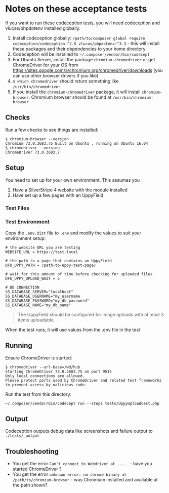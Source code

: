 # Notes on these acceptance tests

If you want to run these codeception tests, you will need codeception and vlucas/phpdotenv installed globally.

1. Install codeception globally: ```/path/to/composer global require codeception/codeception:^2.5 vlucas/phpdotenv:^3.3``` - this will install these packages and their dependencies to your home directory
2. Codeception will be installed to ```~/.composer/vendor/bin/codecept```
3. For Ubuntu Server, install the package ```chromium-chromedriver``` or get ChromeDriver for your OS from https://sites.google.com/a/chromium.org/chromedriver/downloads (you can use other browser drivers if you like)
4. ```$ which chromedriver``` should return something like ```/usr/bin/chromedriver```
5. If you install the ```chromium-chromedriver``` package, it will install ```chromium-browser```. Chromium browser should be found at ```/usr/bin/chromium-browser```

## Checks

Run a few checks to see things are installed:

```
$ chromium-browser --version
Chromium 73.0.3683.75 Built on Ubuntu , running on Ubuntu 16.04
$ chromedriver --version
ChromeDriver 73.0.3683.7
```

## Setup

You need to set up for your own environment. This assumes you
1. Have a SilverStripe 4 website with the module installed
2. Have set up a few pages with an UppyField

### Test Files

### Test Environment

Copy the ```.env.dist``` file to ```.env``` and modify the values to suit your environment setup:
```
# the website URL you are testing
WEBSITE_URL = https://test.local

# the path to a page that contains an UppyField
DFU_UPPY_PATH = /path-to-uppy-test-page/

# wait for this amount of time before checking for uploaded files
DFU_UPPY_UPLOAD_WAIT = 5

# DB CONNECTION
SS_DATABASE_SERVER="localhost"
SS_DATABASE_USERNAME="my_username
SS_DATABASE_PASSWORD="my_db_password"
SS_DATABASE_NAME="my_db_name"
```
> The UppyField should be configured for image uploads with at most 3 items uploadable.

When the test runs, it will use values from the .env file in the test

## Running

Ensure ChromeDriver is started:
```
$ chromedriver --url-base=/wd/hub
Starting ChromeDriver 73.0.3683.75 on port 9515
Only local connections are allowed.
Please protect ports used by ChromeDriver and related test frameworks to prevent access by malicious code.
```

Run the test from this directory:

```
~/.composer/vendor/bin/codecept run --steps tests/UppyUploadCest.php
```

## Output

Codeception outputs debug data like screenshots and failure output to ```./tests/_output```

## Troubleshooting

+ You get the error ```Can't connect to Webdriver at .... ``` - have you started ChromeDriver ?
+ You get the error ```unknown error: no chrome binary at /path/to/chromium-browser``` - was Chromium installed and available at the path shown?
